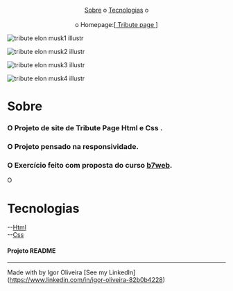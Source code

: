 

<p align="center">
<a href="#sobre">Sobre</a> o
<a href="#sobre">Tecnologias</a> o
<br><br>
o Homepage:[<a href="https://igoroliveiranunes.github.io/Tribute-page-Elon-musk/"> Tribute page </a>]


![tribute elon musk1 illustr](https://user-images.githubusercontent.com/93622964/178429039-525a978e-fa81-4f9c-8665-b3e76a4e3e13.png)

![tribute elon musk2 illustr](https://user-images.githubusercontent.com/93622964/178429041-aae8f87a-681f-4106-96d9-b8b6f05d240f.png)

![tribute elon musk3 illustr](https://user-images.githubusercontent.com/93622964/178429282-4fd6f920-197c-492b-9b34-54edd13b25ed.png)

![tribute elon musk4 illustr](https://user-images.githubusercontent.com/93622964/178429341-2a3e00d1-ab94-4d01-9391-6fc75f518bf5.png)


# Sobre
<h3>O Projeto de site de Tribute Page Html e Css .</h3>
<h3>O Projeto pensado na responsividade.
<h3>O Exercício feito com proposta do curso 
<a href="https://b7web.com.br">b7web</a>.</h3>
<p>O</p>
  
# Tecnologias
--<a href="https://www.learn-html.org">Html</a><br>
--<a href="https://www.css.org">Css</a><br>
  
<h4> Projeto README </h4>
  
---
Made with by Igor Oliveira [See my LinkedIn](<a href="https://www.linkedin.com/in/igor-oliveira-82b0b4228">https://www.linkedin.com/in/igor-oliveira-82b0b4228</a>)